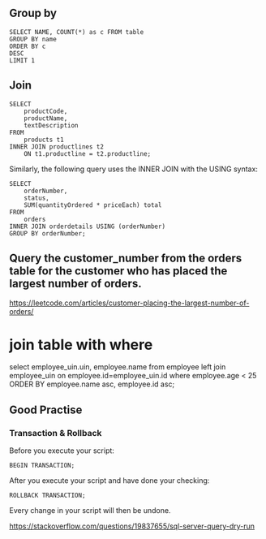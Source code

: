 ## Group by
```
SELECT NAME, COUNT(*) as c FROM table 
GROUP BY name 
ORDER BY c 
DESC 
LIMIT 1
```

## Join
```
SELECT 
    productCode, 
    productName, 
    textDescription
FROM
    products t1
INNER JOIN productlines t2 
    ON t1.productline = t2.productline;
```

Similarly, the following query uses the INNER JOIN with the USING syntax:
```
SELECT 
    orderNumber,
    status,
    SUM(quantityOrdered * priceEach) total
FROM
    orders
INNER JOIN orderdetails USING (orderNumber)
GROUP BY orderNumber;
```


## Query the customer_number from the orders table for the customer who has placed the largest number of orders.
https://leetcode.com/articles/customer-placing-the-largest-number-of-orders/

# join table with where
select employee_uin.uin, employee.name 
from employee
left join employee_uin 
on employee.id=employee_uin.id
where employee.age < 25
ORDER BY employee.name asc, employee.id asc;

## Good Practise

### Transaction & Rollback
Before you execute your script:
```
BEGIN TRANSACTION;
```
After you execute your script and have done your checking:
```
ROLLBACK TRANSACTION;
```
Every change in your script will then be undone.

https://stackoverflow.com/questions/19837655/sql-server-query-dry-run
